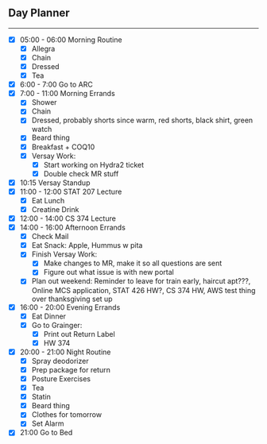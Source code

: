 ## Day Planner
---
- [x] 05:00 - 06:00 Morning Routine
	- [x] Allegra
	- [x] Chain
	- [x] Dressed
	- [x] Tea
- [x] 6:00 - 7:00 Go to ARC
- [x] 7:00 - 11:00 Morning Errands
	- [x] Shower
	- [x] Chain
	- [x] Dressed, probably shorts since warm, red shorts, black shirt, green watch
	- [x] Beard thing 
	- [x] Breakfast + COQ10
	- [x] Versay Work:
		- [x] Start working on Hydra2 ticket
		- [x] Double check MR stuff 
- [x] 10:15 Versay Standup
- [x] 11:00 - 12:00 STAT 207 Lecture
	- [x] Eat Lunch
	- [x] Creatine Drink
- [x] 12:00 - 14:00 CS 374 Lecture
- [x] 14:00 - 16:00 Afternoon Errands
	- [x] Check Mail
	- [x] Eat Snack: Apple, Hummus w pita
	- [x] Finish Versay Work:
		- [x] Make changes to MR, make it so all questions are sent
		- [x] Figure out what issue is with new portal
	- [x] Plan out weekend: Reminder to leave for train early, haircut apt???, Online MCS application, STAT 426 HW?, CS 374 HW, AWS test thing over thanksgiving set up
- [x] 16:00 - 20:00 Evening Errands
	- [x] Eat Dinner
	- [x] Go to Grainger:
		- [x] Print out Return Label
		- [x] HW 374
- [x] 20:00 - 21:00 Night Routine
	- [x] Spray deodorizer
	- [x] Prep package for return
	- [x] Posture Exercises
	- [x] Tea  
	- [x] Statin
	- [x] Beard thing
	- [x] Clothes for tomorrow
	- [x] Set Alarm
- [x] 21:00 Go to Bed